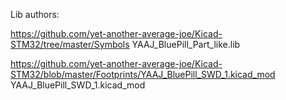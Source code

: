 Lib authors:

https://github.com/yet-another-average-joe/Kicad-STM32/tree/master/Symbols
YAAJ_BluePill_Part_like.lib

https://github.com/yet-another-average-joe/Kicad-STM32/blob/master/Footprints/YAAJ_BluePill_SWD_1.kicad_mod
YAAJ_BluePill_SWD_1.kicad_mod